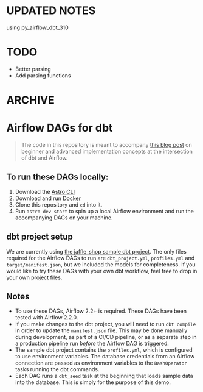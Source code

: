 
# UPDATED NOTES
using py_airflow_dbt_310


# TODO
- Better parsing
- Add parsing functions





# ARCHIVE

# Airflow DAGs for dbt

> The code in this repository is meant to accompany [this blog post](https://astronomer.io/blog/airflow-dbt-1) on
> beginner and advanced implementation concepts at the intersection of dbt and Airflow.

## To run these DAGs locally:

1. Download the [Astro CLI](https://github.com/astronomer/astro-cli)
2. Download and run [Docker](https://docs.docker.com/docker-for-mac/install/)
3. Clone this repository and `cd` into it.
4. Run `astro dev start` to spin up a local Airflow environment and run the accompanying DAGs on your machine.

## dbt project setup

We are currently using [the jaffle_shop sample dbt project](https://github.com/fishtown-analytics/jaffle_shop).
The only files required for the Airflow DAGs to run are `dbt_project.yml`, `profiles.yml` and `target/manifest.json`, but we included the models for completeness. If you would like to try these DAGs with your own dbt workflow, feel free to drop in your own project files.


## Notes
- To use these DAGs, Airflow 2.2+ is required. These DAGs have been tested with Airflow 2.2.0.
- If you make changes to the dbt project, you will need to run `dbt compile` in order to update the `manifest.json` file.
This may be done manually during development, as part of a CI/CD pipeline, or as a separate step in a production pipeline
run *before* the Airflow DAG is triggered.
- The sample dbt project contains the `profiles.yml`, which is configured to use environment variables. The
database credentials from an Airflow connection are passed as environment variables to the `BashOperator`
tasks running the dbt commands.
- Each DAG runs a `dbt_seed` task at the beginning that loads sample data into the database. This is simply for the purpose of this demo.

